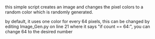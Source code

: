 this simple script creates an image and changes the pixel colors to a random color which is randomly generated.

by default, it uses one color for every 64 pixels, this can be changed by editing Image_Gen.py on line 21 where it says "if count == 64:", you can change 64 to the desired number
